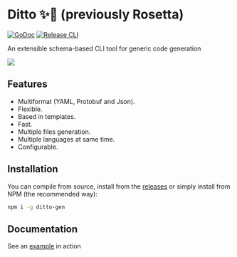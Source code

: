 # Ditto ✨🔮 (previously Rosetta)

[![GoDoc](https://godoc.org/github.com/juanvillacortac/ditto?status.svg)](https://godoc.org/github.com/juanvillacortac/ditto)
[![Release CLI](https://github.com/juanvillacortac/ditto/actions/workflows/release.yml/badge.svg)](https://github.com/juanvillacortac/ditto/actions/workflows/release.yml)

An extensible schema-based CLI tool for generic code generation

![](https://c.tenor.com/IA266nP_INIAAAAC/ditto-pokemon.gif)

## Features

* Multiformat (YAML, Protobuf and Json).
* Flexible.
* Based in templates.
* Fast.
* Multiple files generation.
* Multiple languages at same time.
* Configurable.

## Installation

You can compile from source, install from the [releases](https://github.com/juanvillacortac/ditto/releases) or simply install from NPM (the recommended way):

```bash
npm i -g ditto-gen
```

## Documentation

See an [example](https://github.com/juanvillacortac/ditto/tree/main/examples/angular) in action
